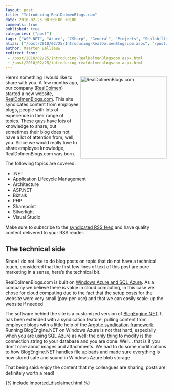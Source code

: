 ```yaml
---
layout: post
title: "Introducing RealDolmenBlogs.com"
date: 2010-02-25 08:00:00 +0100
comments: true
published: true
categories: ["post"]
tags: ["ASP.NET", "Azure", "CSharp", "General", "Projects", "Scalability", "Azure Database", "Webfarm"]
alias: ["/post/2010/02/25/Introducing-RealDolmenBlogscom.aspx", "/post/2010/02/25/introducing-realdolmenblogscom.aspx"]
author: Maarten Balliauw
redirect_from:
 - /post/2010/02/25/Introducing-RealDolmenBlogscom.aspx.html
 - /post/2010/02/25/introducing-realdolmenblogscom.aspx.html
---
```

<p><a href="http://www.realdolmenblogs.com/" target="_blank"><img style="border-bottom: 0px; border-left: 0px; margin: 5px 0px 5px 5px; display: inline; border-top: 0px; border-right: 0px" title="RealDolmenBlogs.com" border="0" alt="RealDolmenBlogs.com" align="right" src="/images/image_43.png" width="269" height="257" /></a> Here’s something I would like to share with you. A few months ago, our company (<a href="http://www.realdolmen.com" target="_blank">RealDolmen</a>) started a new website, <a href="http://www.realdolmenblogs.com" target="_blank">RealDolmenBlogs.com</a>. This site syndicates content from employee blogs, people with lots of experience in their range of topics. These guys have lots of knowledge to share, but sometimes their blog does not have a lot of attention from, well, you. Since we would really love to share employee knowledge, RealDolmenBlogs.com was born.</p>  <p>The following topics are covered:</p>  <ul>   <li>.NET</li>    <li>Application Lifecycle Management</li>    <li>Architecture</li>    <li>ASP.NET</li>    <li>Biztalk</li>    <li>PHP</li>    <li>Sharepoint</li>    <li>Silverlight</li>    <li>Visual Studio</li> </ul>  <p>Make sure to subscribe to the <a href="http://microsoft.realdolmenblogs.com/Syndication.axd" target="_blank">syndicated RSS feed</a> and have quality content delivered to your RSS reader.</p>  <h2>The technical side</h2>  <p>Since I do not like to do blog posts on topic that do not have a technical touch, considered that the first few lines of text of this post are pure marketing in a sense, here’s the technical bit.</p>  <p>RealDolmenBlogs.com is built on <a href="http://www.azure.com" target="_blank">Windows Azure and SQL Azure</a>. As a company we believe there is value in cloud computing, in this case we chose for cloud computing due to the fact that the setup costs for the website were very small (pay-per-use) and that we can easily scale-up the website if needed.</p>  <p>The software behind the site is a customized version of <a href="http://www.dotnetblogengine.net/" target="_blank">BlogEngine.NET</a>. It has been extended with a syndication feature, pulling content from employee blogs with a little help of the <a href="http://argotic.codeplex.com/" target="_blank">Argotic syndication framework</a>. Running BlogEngine.NET on Windows Azure is not that hard, especially when you are using SQL Azure as well: the only thing to modify is the connection string to your database and you are done. Well… that is if you don’t care about images and attachments. We had to do some modifications to how BlogEngine.NET handles file uploads and made sure everything is now stored safe and sound in Windows Azure blob storage.</p>  <p>That being said: enjoy the content that my colleagues are sharing, posts are definitely worth a read!</p>
{% include imported_disclaimer.html %}
